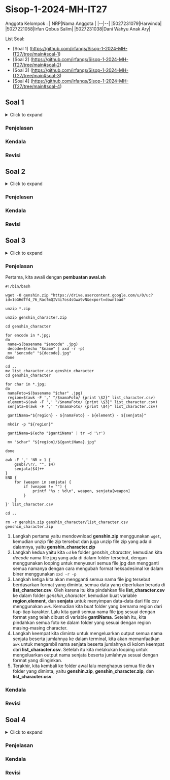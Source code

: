 # Sisop-1-2024-MH-IT27
Anggota Kelompok :
|  NRP|Nama Anggota  |
|--|--|
|5027231079|Harwinda|
|5027221058|Irfan Qobus Salim|
|5027231038|Dani Wahyu Anak Ary|

List Soal:

 - [Soal 1] (https://github.com/irfanqs/Sisop-1-2024-MH-IT27/tree/main#soal-1)
 - [Soal 2] (https://github.com/irfanqs/Sisop-1-2024-MH-IT27/tree/main#soal-2)
 - [Soal 3] (https://github.com/irfanqs/Sisop-1-2024-MH-IT27/tree/main#soal-3)
 - [Soal 4] (https://github.com/irfanqs/Sisop-1-2024-MH-IT27/tree/main#soal-4)

## Soal 1
<details><summary>Click to expand</summary>
Cipung dan abe ingin mendirikan sebuah toko bernama “SandBox”, sedangkan kamu adalah manajer penjualan yang ditunjuk oleh Cipung dan Abe untuk melakukan pelaporan penjualan dan strategi penjualan kedepannya yang akan dilakukan.

Setiap tahun Cipung dan Abe akan mengadakan rapat dengan kamu untuk mengetahui laporan dan strategi penjualan dari “SandBox”. Buatlah beberapa kesimpulan dari data penjualan “[Sandbox.csv](https://drive.google.com/file/d/1cC6MYBI3wRwDgqlFQE1OQUN83JAreId0/view?usp=sharing)” untuk diberikan ke cipung dan abe.

1.  Karena Cipung dan Abe baik hati, mereka ingin memberikan hadiah kepada customer yang telah belanja banyak. Tampilkan nama pembeli dengan total sales paling tinggi
    
2.  Karena karena Cipung dan Abe ingin mengefisienkan penjualannya, mereka ingin merencanakan strategi penjualan untuk customer segment yang memiliki profit paling kecil. Tampilkan customer segment yang memiliki profit paling kecil
    
3.  Cipung dan Abe hanya akan membeli stok barang yang menghasilkan profit paling tinggi agar efisien. Tampilkan 3 category yang memiliki total profit paling tinggi
    
4.  Karena ada seseorang yang lapor kepada Cipung dan Abe bahwa pesanannya tidak kunjung sampai, maka mereka ingin mengecek apakah pesanan itu ada. Cari purchase date dan amount (quantity) dari nama adriaens
</details>

### Penjelasan
### Kendala
### Revisi
## Soal 2
<details><summary>Click to expand</summary>
Oppie merupakan seorang peneliti bom atom, ia ingin merekrut banyak peneliti lain untuk mengerjakan proyek bom atom nya, Oppie memiliki racikan bom atom rahasia yang hanya bisa diakses penelitinya yang akan diidentifikasi sebagai user, Oppie juga memiliki admin yang bertugas untuk memanajemen peneliti, bantulah oppie untuk membuat program yang akan memudahkan tugasnya
    
1.  Buatlah 2 program yaitu login.sh dan register.sh
2.  Setiap admin maupun user harus melakukan register terlebih dahulu menggunakan email, username, pertanyaan keamanan dan jawaban, dan password

![](https://lh7-us.googleusercontent.com/g267t1SxVrtsdZO6SkD12pQboNGWVcbZprTwW18wVstSe_m0B9ogOBQehszbFRp7siahYgxrWVmoDJDpscL7DsHBqjNh_mJa8ghc71vugqpNKnMOFkUaOG1oZui2lZoKHlOh4aSUsSoJgH7pz_1dnA)

3.  Username yang dibuat bebas, namun email bersifat unique. setiap email yang mengandung kata admin akan dikategorikan menjadi admin
4.  Karena resep bom atom ini sangat rahasia Oppie ingin password nya memuat keamanan tingkat tinggi

 - Password tersebut harus di encrypt menggunakan base64
 - Password yang dibuat harus lebih dari 8 karakter
 - Harus terdapat paling sedikit 1 huruf kapital dan 1 huruf kecil
 - Harus terdapat paling sedikit 1 angka
    
5.  Karena Oppie akan memiliki banyak peneliti dan admin ia berniat untuk menyimpan seluruh data register yang ia lakukan ke dalam folder users file users.txt. Di dalam file tersebut, terdapat catatan seluruh email, username, pertanyaan keamanan dan jawaban, dan password hash yang telah ia buat.
6. Setelah melakukan register, program harus bisa melakukan login. Login hanya perlu dilakukan menggunakan email dan password.
7. Karena peneliti yang di rekrut oleh Oppie banyak yang sudah tua dan pelupa maka Oppie ingin ketika login akan ada pilihan lupa password dan akan keluar pertanyaan keamanan dan ketika dijawab dengan benar bisa memunculkan password
    

![](https://lh7-us.googleusercontent.com/P2RPHbbkWfWb7KyXu0yQS9kTMmy_lSSAJ3i6QwtVyYcfyl-1Pa1KNZONmQC_dXQx4g1xxndS6OyUN725Na1XkFaNRJfaJYHep51biL-5l-a_3kkkPqR_KGCEulS8cRaulRJIYCiIFhLOBt9QZtRZeA)

![](https://lh7-us.googleusercontent.com/VvagdElnyIeAEPY8mXhwVKORw9XUiRjw1l_suEP-DlmooPpHlCBhooEKhJmv22HIHYnvmV8qxib5Lhy2IHBOW4eJe7FpMJ5UQzGjOzwSs3htsVGDxFX5yVvHU0wBrvB_YL9kYDdXAK2kNTjkRswZdw)

![](https://lh7-us.googleusercontent.com/xZGJrq5vsnx5Mpl_VMrQ_PhOWIO8yIxJPmsIU-ytNC35ytg5d4jh-gOMwNIQkP5xJiheHJDsMJ7QtAhf7uOBpSySS6Sb61UHAnwm1aNx_r1zlrT2dO66HFRZd8leOLGcQ1Wm1uhO1_zZBU88OmMzmw)

8.  Setelah user melakukan login akan keluar pesan sukses, namun setelah seorang admin melakukan login Oppie ingin agar admin bisa menambah, mengedit (username, pertanyaan keamanan dan jawaban, dan password), dan menghapus user untuk memudahkan kerjanya sebagai admin.
    

![](https://lh7-us.googleusercontent.com/7zdD0eF8pl3MNqqUVcVfwR1GHvooVW_hx1cY706ikioMZlGrP0eWAe5NdnPpx5nWYTkHKfuOTEshBGnJDarKdQl1wAtm59uTGfBQwJ_mNDNjDKjqmvQSUY7zXn_hpVomSebKC_ngHFMZqBQp_XtHsw)

9.  Ketika admin ingin melakukan edit atau hapus user, maka akan keluar input email untuk identifikasi user yang akan di hapus atau di edit
10.  Oppie ingin programnya tercatat dengan baik, maka buatlah agar program bisa mencatat seluruh log ke dalam folder users file auth.log, baik login ataupun register.

 - Format: [date] [type] [message]    
 - Type: REGISTER SUCCESS, REGISTER FAILED, LOGIN SUCCESS, LOGIN FAILED
 -  Ex: [23/09/17 13:18:02] [REGISTER SUCCESS] user [username] registered successfully
 [23/09/17 13:22:41] [LOGIN FAILED] ERROR Failed login attempt on user with email [email]
</details>

### Penjelasan
### Kendala
### Revisi
## Soal 3
<details><summary>Click to expand</summary>
Alyss adalah seorang gamer yang sangat menyukai bermain game Genshin Impact. Karena hobinya, dia ingin mengoleksi foto-foto karakter Genshin Impact. Suatu saat Yanuar memberikannya sebuah [Link](https://drive.google.com/file/d/1oGHdTf4_76_RacfmQIV4i7os4sGwa9vN/view?usp=sharing) yang berisi koleksi kumpulan foto karakter dan sebuah clue yang mengarah ke penemuan gambar rahasia. Ternyata setiap nama file telah dienkripsi dengan menggunakan hexadecimal. Karena penasaran dengan apa yang dikatakan Yanuar, Alyss tidak menyerah dan mencoba untuk mengembalikan nama file tersebut kembali seperti semula.

 -  Alyss membuat script bernama awal.sh, untuk download file yang diberikan oleh Yanuar dan unzip terhadap file yang telah diunduh dan decode setiap nama file yang terenkripsi dengan hex . Karena pada file list_character.csv terdapat data lengkap karakter, Alyss ingin merename setiap file berdasarkan file tersebut. Agar semakin rapi, Alyss mengumpulkan setiap file ke dalam folder berdasarkan region tiap karakter. **Format: Region - Nama - Elemen - Senjata.jpg**
 - Karena tidak mengetahui jumlah pengguna dari tiap senjata yang ada di folder "genshin_character".Alyss berniat untuk menghitung serta menampilkan jumlah pengguna untuk setiap senjata yang ada.  **Format: [Nama Senjata] : [jumlah]**
Untuk menghemat penyimpanan. Alyss menghapus file - file yang tidak ia gunakan, yaitu **genshin_character.zip, list_character.csv, dan genshin.zip**
 - Namun sampai titik ini Alyss masih belum menemukan clue dari the secret picture yang disinggung oleh Yanuar. Dia berpikir keras untuk menemukan pesan tersembunyi tersebut. Alyss membuat script baru bernama search.sh untuk melakukan pengecekan terhadap setiap file tiap 1 detik. Pengecekan dilakukan dengan cara meng-ekstrak sebuah value dari setiap gambar dengan  menggunakan command steghide. Dalam setiap gambar tersebut, terdapat sebuah file txt yang berisi string. Alyss kemudian mulai melakukan dekripsi dengan hex pada tiap file txt dan mendapatkan sebuah url. Setelah mendapatkan url yang ia cari, Alyss akan langsung menghentikan program search.sh serta mendownload file berdasarkan url yang didapatkan.
 - Dalam prosesnya, setiap kali Alyss melakukan ekstraksi dan ternyata hasil ekstraksi bukan yang ia inginkan, maka ia akan langsung menghapus file txt tersebut. Namun, jika itu merupakan file txt yang dicari, maka ia akan menyimpan hasil dekripsi-nya bukan hasil ekstraksi. Selain itu juga, Alyss melakukan pencatatan log pada file image.log untuk setiap pengecekan gambar. **Format: [date] [type] [image_path]**

Hasil akhir:

 1. genshin_character
 2. search.sh
 3. awal.sh
 4. image.log
 5. [filename].txt
 6. [image].jpg
 </details>
 
### Penjelasan
Pertama, kita awali dengan **pembuatan awal.sh**

    #!/bin/bash
    
    wget -O genshin.zip "https://drive.usercontent.google.com/u/0/uc?id=1oGHdTf4_76_RacfmQIV4i7os4sGwa9vN&export=download"
    
    unzip *.zip
    
    unzip genshin_character.zip
    
    cd genshin_character
    
    for encode in *.jpg;
    do
     name=$(basename "$encode" .jpg)
     decode=$(echo "$name" | xxd -r -p)
     mv "$encode" "${decode}.jpg"
    done
    
    cd ..
    mv list_character.csv genshin_character
    cd genshin_character
    
    for char in *.jpg;
    do
     namaFoto=$(basename "$char" .jpg)
     region=$(awk -F ',' "/$namaFoto/ {print \$2}" list_character.csv)
     element=$(awk -F ',' "/$namaFoto/ {print \$3}" list_character.csv)
     senjata=$(awk -F ',' "/$namaFoto/ {print \$4}" list_character.csv)
    
     gantiNama="${region} - ${namaFoto} - ${element} - ${senjata}" 
     
     mkdir -p "${region}"
    
     gantiNama=$(echo "$gantiNama" | tr -d '\r')
    
     mv "$char" "${region}/${gantiNama}.jpg"
    
    done
    
    awk -F ',' 'NR > 1 {
        gsub(/\r/, "", $4)
        senjata[$4]++
    } 
    END {
        for (weapon in senjata) {
            if (weapon != "") {
                printf "%s : %d\n", weapon, senjata[weapon]
            }
        }
    }' list_character.csv
    
    cd ..
    
    rm -r genshin.zip genshin_character/list_character.csv genshin_character.zip

 1. Langkah pertama yaitu mendownload **genshin.zip** menggunakan `wget`, kemudian unzip file zip tersebut dan juga unzip file zip yang ada di dalamnya, yaitu **genshin_character.zip**
 2. Langkah kedua yaitu kita `cd` ke folder *genshin_character*, kemudian kita *decode* nama file jpg yang ada di dalam folder tersebut, dengan menggunakan looping untuk menyusuri semua file jpg dan mengganti semua namanya dengan cara mengubah format heksadesimal ke dalam biner menggunakan `xxd -r -p`
 3. Langkah ketiga kita akan mengganti semua nama file jpg tersebut berdasarkan format yang diminta, semua data yang diperlukan berada di **list_character.csv**. Oleh karena itu kita pindahkan file **list_character.csv** ke dalam folder *genshin_character*, kemudian buat variable **region**,**element**, dan **senjata** untuk menyimpan data-data dari file csv menggunakan `awk`. Kemudian kita buat folder yang bernama region dari tiap-tiap karakter. Lalu kita ganti semua nama file jpg sesuai dengan format yang telah dibuat di variable **gantiNama**. Setelah itu, kita pindahkan semua foto ke dalam folder yang sesuai dengan region masing-masing character.
 4. Langkah keempat kita diminta untuk mengeluarkan output semua nama senjata beserta jumlahnya ke dalam terminal, kita akan memanfaatkan `awk` untuk mengambil nama senjata beserta jumlahnya di kolom keempat dari **list_character.csv**. Setelah itu kita melakukan looping untuk mengeluarkan output nama senjata beserta jumlahnya sesuai dengan format yang diinginkan.
 5. Terakhir, kita kembali ke folder awal lalu menghapus semua file dan folder yang diminta, yaitu **genshin.zip**, **genshin_character.zip**, dan **list_character.csv**.

### Kendala
### Revisi
## Soal 4
<details><summary>Click to expand</summary>
Stitch sangat senang dengan PC di rumahnya. Suatu hari, PC nya secara tiba-tiba nge-freeze 🤯 Tentu saja, Stitch adalah seorang streamer yang harus setiap hari harus bermain game dan streaming. Akhirnya, dia membawa PC nya ke tukang servis untuk diperbaiki. Setelah selesai diperbaiki, ternyata biaya perbaikan sangat mahal sehingga dia harus menggunakan uang hasil tabungan nya untuk membayarnya. Menurut tukang servis, masalahnya adalah pada CPU dan GPU yang overload karena gaming dan streaming sehingga mengakibatkan freeze pada PC nya. Agar masalah ini tidak terulang kembali, Stitch meminta kamu untuk membuat sebuah program monitoring resource yang tersedia pada komputer.

Buatlah program monitoring resource pada PC kalian. Cukup monitoring ram dan monitoring size suatu directory. Untuk ram gunakan command `free -m`. Untuk disk gunakan command `du -sh <target_path>`. Catat semua metrics yang didapatkan dari hasil `free -m`. Untuk hasil `du -sh <target_path>` catat size dari path directory tersebut. Untuk target_path yang akan dimonitor adalah /home/{user}/.

1.  Masukkan semua metrics ke dalam suatu file log bernama metrics_{YmdHms}.log. {YmdHms} adalah waktu disaat file script bash kalian dijalankan. Misal dijalankan pada 2024-03-20 15:00:00, maka file log yang akan tergenerate adalah metrics_20240320150000.log.
    
2.  Script untuk mencatat metrics diatas diharapkan dapat berjalan otomatis pada setiap menit.
    
3.  Kemudian, buat satu script untuk membuat agregasi file log ke satuan jam. Script agregasi akan memiliki info dari file-file yang tergenerate tiap menit. Dalam hasil file agregasi tersebut, terdapat nilai minimum, maximum, dan rata-rata dari tiap-tiap metrics. File agregasi akan ditrigger untuk dijalankan setiap jam secara otomatis. Berikut contoh nama file hasil agregasi metrics_agg_2024032015.log dengan format metrics_agg_{YmdH}.log
    
4.  Karena file log bersifat sensitif pastikan semua file log hanya dapat dibaca oleh user pemilik file.

Note:
-   Nama file untuk script per menit adalah minute_log.sh
-   Nama file untuk script agregasi per jam adalah aggregate_minutes_to_hourly_log.sh
-   Semua file log terletak di /home/{user}/log
-   Semua konfigurasi cron dapat ditaruh di file skrip .sh nya masing-masing dalam bentuk comment

**Berikut adalah contoh isi dari file metrics yang dijalankan tiap menit:**
mem_total,mem_used,mem_free,mem_shared,mem_buff,mem_available,swap_total,swap_used,swap_free,path,path_size 15949,10067,308,588,5573,4974,2047,43,2004,/home/user/coba/,74M

**Berikut adalah contoh isi dari file agregasi yang dijalankan tiap jam:**
type,mem_total,mem_used,mem_free,mem_shared,mem_buff,mem_available,swap_total,swap_used,swap_free,path,path_size minimum,15949,10067,223,588,5339,4626,2047,43,1995,/home/user/coba/,50M maximum,15949,10387,308,622,5573,4974,2047,52,2004,/home/user/coba/,74M average,15949,10227,265.5,605,5456,4800,2047,47.5,1999.5,/home/user/coba/,62M
</details>

### Penjelasan
### Kendala
### Revisi
